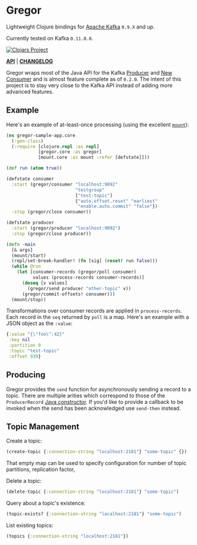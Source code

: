 # Gregor

Lightweight Clojure bindings for [Apache Kafka](http://kafka.apache.org/) `0.9.X` and up.

Currently tested on Kafka `0.11.0.0`.

[![Clojars Project](https://clojars.org/io.weft/gregor/latest-version.svg)](https://clojars.org/io.weft/gregor)

[**API**](http://ccann.github.io/gregor/) | [**CHANGELOG**](https://github.com/ccann/gregor/blob/master/CHANGELOG.md)

Gregor wraps most of the Java API for the Kafka [Producer](http://kafka.apache.org/0100/javadoc/index.html?org/apache/kafka/clients/producer/KafkaProducer.html) and [New Consumer](http://kafka.apache.org/0100/javadoc/index.html?org/apache/kafka/clients/consumer/KafkaConsumer.html) and is almost feature complete as of `0.2.0`. The intent of this project is to stay very close to the Kafka API instead of adding more advanced features.

## Example

Here's an example of at-least-once processing (using the excellent [`mount`](https://github.com/tolitius/mount)):

```clojure
(ns gregor-sample-app.core
  (:gen-class)
  (:require [clojure.repl :as repl]
            [gregor.core :as gregor]
            [mount.core :as mount :refer [defstate]]))

(def run (atom true))

(defstate consumer
  :start (gregor/consumer "localhost:9092"
                          "testgroup"
                          ["test-topic"]
                          {"auto.offset.reset" "earliest"
                           "enable.auto.commit" "false"})
  :stop (gregor/close consumer))

(defstate producer
  :start (gregor/producer "localhost:9092")
  :stop (gregor/close producer))

(defn -main
  [& args]
  (mount/start)
  (repl/set-break-handler! (fn [sig] (reset! run false)))
  (while @run
    (let [consumer-records (gregor/poll consumer)
          values (process-records consumer-records)]
      (doseq [v values]
        (gregor/send producer "other-topic" v))
      (gregor/commit-offsets! consumer)))
  (mount/stop))
```

Transformations over consumer records are applied in `process-records`. Each record in
the `seq` returned by `poll` is a map. Here's an example with a JSON object as the
`:value`:

```clojure
{:value "{\"foo\":42}"
 :key nil
 :partition 0
 :topic "test-topic"
 :offset 939}
```

## Producing

Gregor provides the `send` function for asynchronously sending a record to a topic. There
are multiple arities which correspond to those of the `ProducerRecord`
[Java constructor](https://kafka.apache.org/0100/javadoc/org/apache/kafka/clients/producer/ProducerRecord.html). If
you'd like to provide a callback to be invoked when the send has been acknowledged use
`send-then` instead.

## Topic Management

Create a topic:

```clojure
(create-topic {:connection-string "localhost:2181"} "some-topic" {})
```
That empty map can be used to specify configuration for number of topic partitions, replication factor, 

Delete a topic:

``` clojure
(delete-topic {:connection-string "localhost:2181"} "some-topic")
```

Query about a topic's existence:

``` clojure
(topic-exists? {:connection-string "localhost:2181"} "some-topic")
```

List existing topics:

``` clojure
(topics {:connection-string "localhost:2181"})
```


